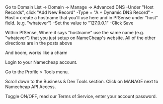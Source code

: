Go to Domain List -> Domain -> Manage -> Advanced DNS
-Under "Host Records", click "Add New Record"
-Type = "A + Dynamic DNS Record"
-Host = create a hostname that you'll use here and in PfSense under "host" field. (e.g. "whatever")
-Set the value to "127.0.0.1"
-Click Save

Within PfSense,
Where it says "hostname" use the same name (e.g. "whatever") that you just setup on NameCheap's website. All of the other directions are in the posts above

And boom, works like a charm

Login to your Namecheap account.

Go to the Profile > Tools menu.

Scroll down to the Business & Dev Tools section. Click on MANAGE next to Namecheap API Access.

Toggle ON/OFF, read our Terms of Service, enter your account password.
